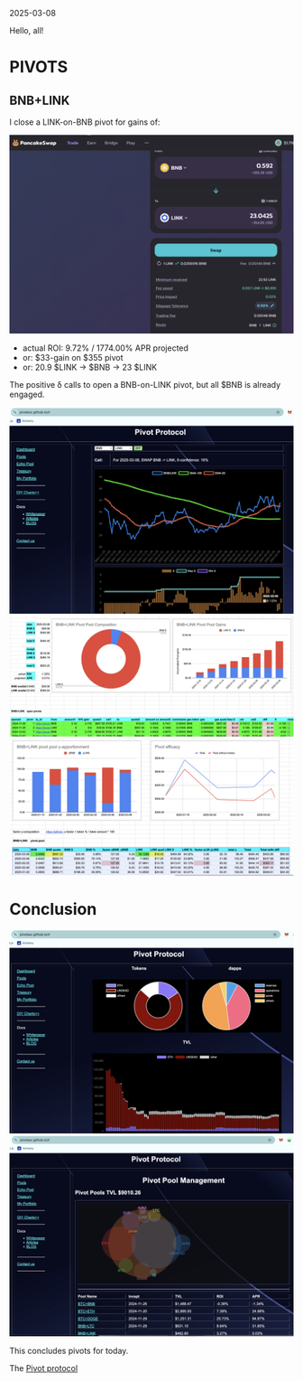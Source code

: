 2025-03-08

Hello, all!

# PIVOTS

## BNB+LINK

I close a LINK-on-BNB pivot for gains of:

![Close LINK-on-BNB pivot](imgs/01a-close-link-on-bnb.png)

* actual ROI: 9.72% / 1774.00% APR projected
* or: $33-gain on $355 pivot
* or: 20.9 $LINK -> $BNB -> 23 $LINK

The positive δ calls to open a BNB-on-LINK pivot, but all $BNB is already engaged.

![Positive δ](imgs/01b-pos.png)
![BNB+LINK composition](imgs/01c-comp.png)
![BNB+LINK γ-apportionment](imgs/01d-apport.png)

# Conclusion

![Pivot protocol dashboard](imgs/02a-dash.png)
![Pivot protocol pools](imgs/02b-pools.png)

This concludes pivots for today.

The [Pivot protocol](https://pivoteur.github.io/#)
